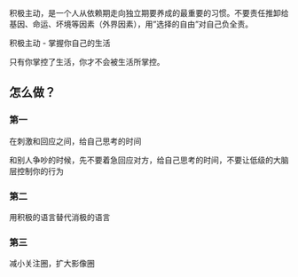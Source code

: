 积极主动，是一个人从依赖期走向独立期要养成的最重要的习惯。不要责任推卸给基因、命运、坏境等因素（外界因素），用”选择的自由”对自己负全责。


积极主动 - 掌握你自己的生活

只有你掌控了生活，你才不会被生活所掌控。

## 怎么做？

### 第一
在刺激和回应之间，给自己思考的时间

和别人争吵的时候，先不要着急回应对方，给自己思考的时间，不要让低级的大脑层控制你的行为

### 第二
用积极的语言替代消极的语言
	
### 第三
减小关注圈，扩大影像圈
